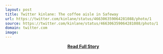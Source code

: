 ```yaml
---
layout: post
title: Twitter kinlane: The coffee aisle in Safeway 
url: https://twitter.com/kinlane/status/466306359064281088/photo/1
source: https://twitter.com/kinlane/status/466306359064281088/photo/1
domain: twitter.com
image: 
---
```


<p></p>
<center><p><a href="https://twitter.com/kinlane/status/466306359064281088/photo/1" style='padding:25px; font-sze:18px; font-weight: bold;'>Read Full Story</a></p></center>
